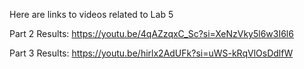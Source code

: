 Here are links to videos related to Lab 5

Part 2 Results: https://youtu.be/4qAZzqxC_Sc?si=XeNzVky5l6w3I6l6

Part 3 Results: https://youtu.be/hirlx2AdUFk?si=uWS-kRqVlOsDdlfW
